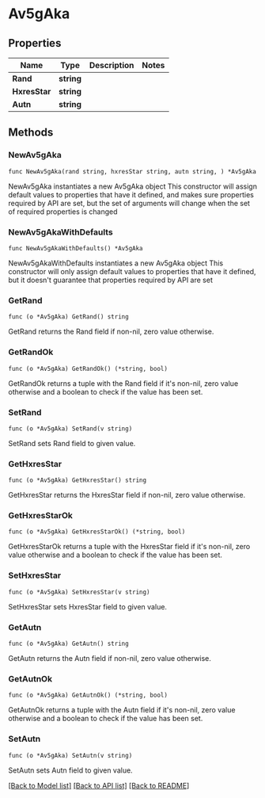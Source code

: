 # Av5gAka

## Properties

Name | Type | Description | Notes
------------ | ------------- | ------------- | -------------
**Rand** | **string** |  | 
**HxresStar** | **string** |  | 
**Autn** | **string** |  | 

## Methods

### NewAv5gAka

`func NewAv5gAka(rand string, hxresStar string, autn string, ) *Av5gAka`

NewAv5gAka instantiates a new Av5gAka object
This constructor will assign default values to properties that have it defined,
and makes sure properties required by API are set, but the set of arguments
will change when the set of required properties is changed

### NewAv5gAkaWithDefaults

`func NewAv5gAkaWithDefaults() *Av5gAka`

NewAv5gAkaWithDefaults instantiates a new Av5gAka object
This constructor will only assign default values to properties that have it defined,
but it doesn't guarantee that properties required by API are set

### GetRand

`func (o *Av5gAka) GetRand() string`

GetRand returns the Rand field if non-nil, zero value otherwise.

### GetRandOk

`func (o *Av5gAka) GetRandOk() (*string, bool)`

GetRandOk returns a tuple with the Rand field if it's non-nil, zero value otherwise
and a boolean to check if the value has been set.

### SetRand

`func (o *Av5gAka) SetRand(v string)`

SetRand sets Rand field to given value.


### GetHxresStar

`func (o *Av5gAka) GetHxresStar() string`

GetHxresStar returns the HxresStar field if non-nil, zero value otherwise.

### GetHxresStarOk

`func (o *Av5gAka) GetHxresStarOk() (*string, bool)`

GetHxresStarOk returns a tuple with the HxresStar field if it's non-nil, zero value otherwise
and a boolean to check if the value has been set.

### SetHxresStar

`func (o *Av5gAka) SetHxresStar(v string)`

SetHxresStar sets HxresStar field to given value.


### GetAutn

`func (o *Av5gAka) GetAutn() string`

GetAutn returns the Autn field if non-nil, zero value otherwise.

### GetAutnOk

`func (o *Av5gAka) GetAutnOk() (*string, bool)`

GetAutnOk returns a tuple with the Autn field if it's non-nil, zero value otherwise
and a boolean to check if the value has been set.

### SetAutn

`func (o *Av5gAka) SetAutn(v string)`

SetAutn sets Autn field to given value.



[[Back to Model list]](../README.md#documentation-for-models) [[Back to API list]](../README.md#documentation-for-api-endpoints) [[Back to README]](../README.md)


